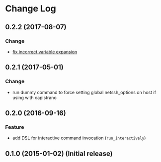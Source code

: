 # Change Log

## 0.2.2 (2017-08-07)
### Change
- [fix incorrect variable expansion](https://github.com/afeld/sshkit-interactive/pull/16)

## 0.2.1 (2017-05-01)
### Change
- run dummy command to force setting global netssh_options on host if using with capistrano

## 0.2.0 (2016-09-16)
### Feature
- add DSL for interactive command invocation (`run_interactively`)

## 0.1.0 (2015-01-02) (Initial release)

